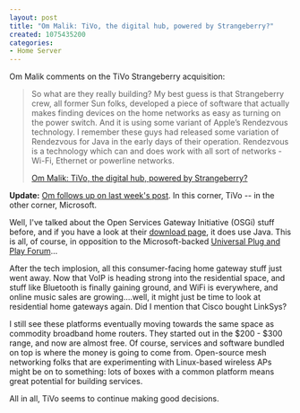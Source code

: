 ```yaml
--- 
layout: post
title: "Om Malik: TiVo, the digital hub, powered by Strangeberry?"
created: 1075435200
categories: 
- Home Server
---
```

<p>Om Malik comments on the TiVo Strangeberry acquisition:</p>

<blockquote>
<p>So what are they really building? My best guess is that Strangeberry crew, all former Sun folks, developed a piece of software that actually makes finding devices on the home networks as easy as turning on the power switch. And it is using some variant of Apple’s Rendezvous technology. I remember these guys had released some variation of Rendezvous for Java in the early days of their operation. Rendezvous is a technology which can and does work with all sort of networks - Wi-Fi, Ethernet or powerline networks.</p>
<p><a href="http://gigaom.com/archives/2004/01/tivo_the_digital_hub_powered_by_strangeberry.html">Om Malik: TiVo, the digital hub, powered by Strangeberry?</a></p>
</blockquote>

<p><strong>Update:</strong> <a href="http://gigaom.com/archives/2004/01/strangeberrys_secrets_revealed.html">Om follows up on last week's post</a>. In this corner, TiVo -- in the other corner, Microsoft.</p>

<p>Well, I've talked about the Open Services Gateway Initiative (OSGi) stuff before, and if you have a look at their <a href="http://osgi.org/resources/spec_download.asp">download page</a>, it does use Java. This is all, of course, in opposition to the Microsoft-backed <a href="http://www.upnp.org/">Universal Plug and Play Forum</a>…</p>

<!--break-->

<p>After the tech implosion, all this consumer-facing home gateway stuff just went away. Now that VoIP is heading strong into the residential space, and stuff like Bluetooth is finally gaining ground, and WiFi is everywhere, and online music sales are growing....well, it might just be time to look at residential home gateways again. Did I mention that Cisco bought LinkSys?</p>

<p>I still see these platforms eventually moving towards the same space as commodity broadband home routers. They started out in the $200 - $300 range, and now are almost free. Of course, services and software bundled on top is where the money is going to come from. Open-source mesh networking folks that are experimenting with Linux-based wireless APs might be on to something: lots of boxes with a common platform means great potential for building services.</p>

<p>All in all, TiVo seems to continue making good decisions.</p>

